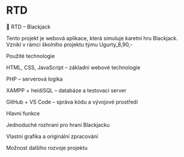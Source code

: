 # RTD
🎲 RTD – Blackjack

Tento projekt je webová aplikace, která simuluje karetní hru Blackjack.
Vznikl v rámci školního projektu týmu Ugurty_8,90,-

Použité technologie

HTML, CSS, JavaScript – základní webové technologie

PHP – serverová logika

XAMPP + heidiSQL – databáze a testovací server

GitHub + VS Code – správa kódu a vývojové prostředí

Hlavní funkce

Jednoduché rozhraní pro hraní Blackjacku

Vlastní grafika a originální zpracování

Možnost dalšího rozvoje projektu
